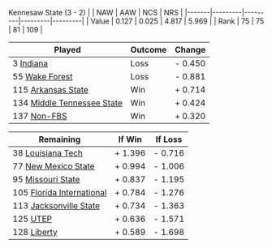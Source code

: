 Kennesaw State (3 - 2)
|       |   NAW   |   AAW   |   NCS   |   NRS   |
|-------|---------|---------|---------|---------|
| Value |   0.127 |   0.025 |   4.817 |   5.969 |
| Rank  |      75 |      75 |      81 |     109 |

| Played                    | Outcome    |  Change  |
|---------------------------|------------|----------|
|   3 [Indiana               ](Indiana.md)| Loss       | -  0.450 |
|  55 [Wake Forest           ](WakeForest.md)| Loss       | -  0.881 |
| 115 [Arkansas State        ](ArkansasState.md)| Win        | +  0.714 |
| 134 [Middle Tennessee State](MiddleTennesseeState.md)| Win        | +  0.424 |
| 137 [Non-FBS               ](NonFBS.md)| Win        | +  0.320 |

| Remaining                 |  If Win  |  If Loss |
|---------------------------|----------|----------|
|  38 [Louisiana Tech        ](LouisianaTech.md)| +  1.396 | -  0.716 |
|  77 [New Mexico State      ](NewMexicoState.md)| +  0.994 | -  1.006 |
|  95 [Missouri State        ](MissouriState.md)| +  0.837 | -  1.195 |
| 105 [Florida International ](FloridaInternational.md)| +  0.784 | -  1.276 |
| 113 [Jacksonville State    ](JacksonvilleState.md)| +  0.734 | -  1.363 |
| 125 [UTEP                  ](UTEP.md)| +  0.636 | -  1.571 |
| 128 [Liberty               ](Liberty.md)| +  0.589 | -  1.698 |


